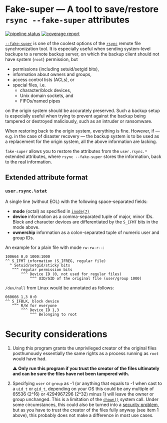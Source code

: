 # Fake-super — A tool to save/restore `rsync --fake-super` attributes

[![pipeline status](https://gitlab.com/MarcelWaldvogel/fake-super/badges/master/pipeline.svg)](https://gitlab.com/MarcelWaldvogel/fake-super/-/commits/master)
[![coverage report](https://gitlab.com/MarcelWaldvogel/fake-super/badges/master/coverage.svg)](https://gitlab.com/MarcelWaldvogel/fake-super/-/commits/master)

[`--fake-super`](https://download.samba.org/pub/rsync/rsync.html) is one of the
coolest options of the [`rsync`](https://rsync.samba.org/) remote file
synchronization tool. It is especially useful when sending system-level backups
to a remote backup server, on which the backup client should not have system
(`root`) permission, but

* permissions (including setuid/setgid bits),
* information about owners and groups,
* access control lists (ACLs), or
* special files, i.e.
  - character/block devices,
  - Unix domain sockets, and
  - FIFOs/named pipes

on the origin system should be accurately preserved. Such a backup setup is
especially useful when trying to prevent against the backup being tampered or
destroyed maliciously, such as an intruder or ransomware.

When restoring back to the origin system, everything is fine. However, if —
e.g. in the case of disaster recovery — the backup system is to be used as a
replacement for the origin system, all the above information are lacking.

`fake-super` allows you to restore the attributes from the `user.rsync.*`
extended attributes, where `rsync --fake-super` stores the information, back to
the real information.

## Extended attribute format

### `user.rsync.%stat`

A single line (without EOL) with the following space-separated fields:

* **mode** (octal) as specified in
  [`inode(7)`](http://manpages.ubuntu.com/manpages/focal/man7/inode.7.html)
* **device** information as a comma-separated tuple of major, minor IDs. Block
  and character devices are differentiated by the `S_IFMT` bits in the mode
  above.
* **ownership** information as a colon-separated tuple of numeric user and
  group IDs.

An example for a plain file with mode `rw-rw-r--`:
```
100664 0,0 1000:1000
^^ S_IFMT information (S_IFREG, regular file)
  ^ Setuid/setgid/sticky bits
   ^^^ regular permission bits
       ^^^ Device ID (0, not used for regular files)
           ^^^ UID/GID of the original file (user/group 1000)
```

`/dev/null` from Linux would be annotated as follows:
```
060666 1,3 0:0
^^ S_IFBLK, block device
   ^^^ R/W for everyone
       ^^^ Device ID 1,3
           ^^^ Belonging to root
```

# Security considerations

1. Using this program grants the unprivileged creator of the original files
   posthumously essentially the same rights as a process running as `root`
   would have had.  

   **:warning: Only run this program if you trust the creator of the files
   ultimately and can be sure the files have not been tampered with.**

2. Specifying `user` or `group` as -1 (or anything that equals to -1 when cast
   to a `uid_t` or `gid_t`, depending on your OS this could be any multiple of
   65536 (2^16) or 4294967296 (2^32) minus 1) will leave the owner or group
   unchanged. This is a limitation of the
   [`chown()`](http://manpages.ubuntu.com/manpages/bionic/man2/chown.2.html)
   system call. Under some circumstances, this could also be turned into a
   [security problem](https://www.sudo.ws/alerts/minus_1_uid.html), but as you
   have to trust the creator of the files fully anyway (see item 1 above), this
   probably does not make a difference in most use cases.
